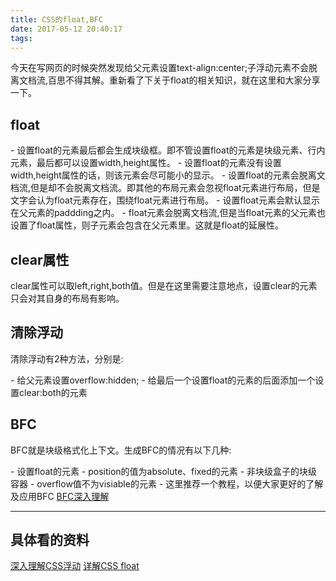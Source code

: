 ```yaml
---
title: CSS的float,BFC
date: 2017-05-12 20:40:17
tags:
---
```

<p>今天在写网页的时候突然发现给父元素设置text-align:center;子浮动元素不会脱离文档流,百思不得其解。重新看了下关于float的相关知识，就在这里和大家分享一下。</p>

<h2>float</h2>
- 设置float的元素最后都会生成块级框。即不管设置float的元素是块级元素、行内元素，最后都可以设置width,height属性。
- 设置float的元素没有设置width,height属性的话，则该元素会尽可能小的显示。
- 设置float的元素会脱离文档流,但是却不会脱离文档流。即其他的布局元素会忽视float元素进行布局，但是文字会认为float元素存在，围绕float元素进行布局。
- 设置float元素会默认显示在父元素的paddding之内。
- float元素会脱离文档流,但是当float元素的父元素也设置了float属性，则子元素会包含在父元素里。这就是float的延展性。
<h2>clear属性</h2>
clear属性可以取left,right,both值。但是在这里需要注意地点，设置clear的元素只会对其自身的布局有影响。
<h2>清除浮动</h2>
<p>清除浮动有2种方法，分别是:</p>
- 给父元素设置overflow:hidden;
- 给最后一个设置float的元素的后面添加一个设置clear:both的元素
<h2>BFC</h2>
<p>BFC就是块级格式化上下文。生成BFC的情况有以下几种:</p>
- 设置float的元素
- position的值为absolute、fixed的元素
- 非块级盒子的块级容器
- overflow值不为visiable的元素
- 这里推荐一个教程，以便大家更好的了解及应用BFC <a href="https://www.w3cplus.com/css/understanding-bfc-and-margin-collapse.html">BFC深入理解</a>
<hr>
<h2>具体看的资料</h2>
<a href="http://www.cnblogs.com/starof/p/4608962.html">深入理解CSS浮动</a>
<a href="http://luopq.com/2015/11/08/CSS-float/">详解CSS float</a>
